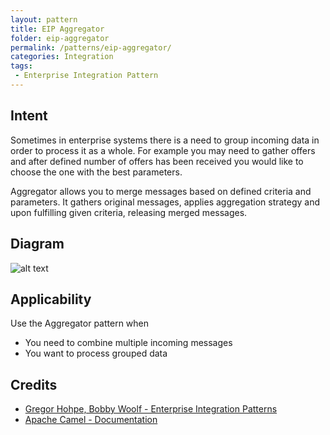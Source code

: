 ```yaml
---
layout: pattern
title: EIP Aggregator
folder: eip-aggregator
permalink: /patterns/eip-aggregator/
categories: Integration
tags:
 - Enterprise Integration Pattern
---
```


## Intent
Sometimes in enterprise systems there is a need to group incoming data in order to process it as a whole. For example
you may need to gather offers and after defined number of offers has been received you would like to choose the one with
the best parameters. 

Aggregator allows you to merge messages based on defined criteria and parameters. It gathers original messages, 
applies aggregation strategy and upon fulfilling given criteria, releasing merged messages.

## Diagram 
![alt text](./etc/aggregator.gif "Splitter")

## Applicability
Use the Aggregator pattern when

* You need to combine multiple incoming messages 
* You want to process grouped data

## Credits

* [Gregor Hohpe, Bobby Woolf - Enterprise Integration Patterns](http://www.enterpriseintegrationpatterns.com/patterns/messaging/Aggregator.html)
* [Apache Camel - Documentation](http://camel.apache.org/aggregator2.html)
